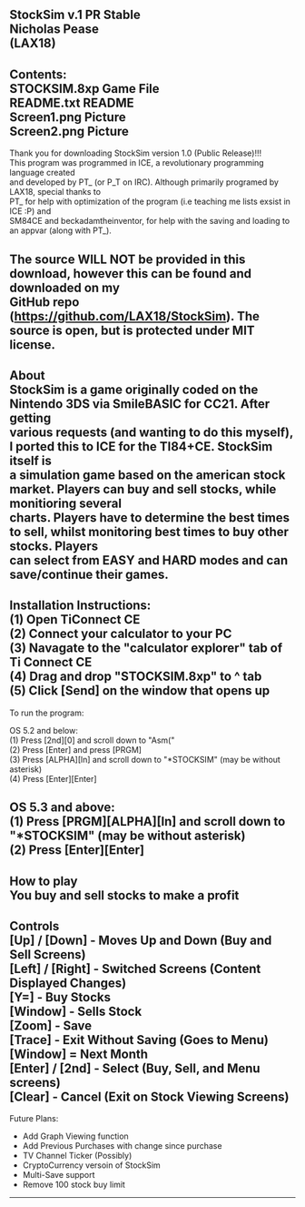 StockSim v.1 PR Stable  
Nicholas Pease  
(LAX18)  
-----------------------------------  
Contents:  
STOCKSIM.8xp    Game File  
README.txt      README  
Screen1.png     Picture  
Screen2.png     Picture  
-----------------------------------  
Thank you for downloading StockSim version 1.0 (Public Release)!!!  
This program was programmed in ICE, a revolutionary programming language created  
and developed by PT_ (or P_T on IRC). Although primarily programed by LAX18, special thanks to  
PT_ for help with optimization of the program (i.e teaching me lists exsist in ICE :P) and   
SM84CE and beckadamtheinventor, for help with the saving and loading to an appvar (along with PT_).  
  
The source WILL NOT be provided in this download, however this can be found and downloaded on my  
GitHub repo (https://github.com/LAX18/StockSim). The source is open, but is protected under MIT  
license.   
------------------------------------
About  
StockSim is a game originally coded on the Nintendo 3DS via SmileBASIC for CC21. After getting  
various requests (and wanting to do this myself), I ported this to ICE for the TI84+CE. StockSim itself is  
a simulation game based on the american stock market. Players can buy and sell stocks, while monitioring several  
charts. Players have to determine the best times to sell, whilst monitoring best times to buy other stocks. Players  
can select from EASY and HARD modes and can save/continue their games.  
------------------------------------  
Installation Instructions:  
(1) Open TiConnect CE  
(2) Connect your calculator to your PC  
(3) Navagate to the "calculator explorer" tab of Ti Connect CE  
(4) Drag and drop "STOCKSIM.8xp" to ^ tab  
(5) Click [Send] on the window that opens up  
------------------------------------  
To run the program:  
  
OS 5.2 and below:  
(1) Press [2nd][0] and scroll down to "Asm("  
(2) Press [Enter] and press [PRGM]  
(3) Press [ALPHA][ln] and scroll down to "*STOCKSIM" (may be without asterisk)  
(4) Press [Enter][Enter]  
  
OS 5.3 and above:  
(1) Press [PRGM][ALPHA][ln] and scroll down to "*STOCKSIM" (may be without asterisk)  
(2) Press [Enter][Enter]  
-------------------------------------  
How to play  
You buy and sell stocks to make a profit  
-------------------------------------  
Controls  
[Up] / [Down] - Moves Up and Down (Buy and Sell Screens)  
[Left] / [Right] - Switched Screens (Content Displayed Changes)  
[Y=] - Buy Stocks  
[Window] - Sells Stock  
[Zoom] - Save  
[Trace] - Exit Without Saving (Goes to Menu)  
[Window] = Next Month  
[Enter] / [2nd] - Select (Buy, Sell, and Menu screens)  
[Clear] - Cancel (Exit on Stock Viewing Screens)  
-------------------------------------
Future Plans:
- Add Graph Viewing function
- Add Previous Purchases with change since purchase
- TV Channel Ticker (Possibly)
- CryptoCurrency versoin of StockSim
- Multi-Save support
- Remove 100 stock buy limit
-------------------------------------
